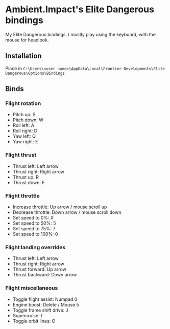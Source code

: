 # Ambient.Impact's Elite Dangerous bindings
My Elite Dangerous bindings. I mostly play using the keyboard, with the mouse for headlook.

## Installation
Place in ```C:\Users\<user name>\AppData\Local\Frontier Developments\Elite Dangerous\Options\Bindings```

## Binds
### Flight rotation
* Pitch up: S
* Pitch down: W
* Roll left: A
* Roll right: D
* Yaw left: Q
* Yaw right: E

### Flight thrust
* Thrust left: Left arrow
* Thrust right: Right arrow
* Thrust up: R
* Thrust down: F

### Flight throttle
* Increase throttle: Up arrow / mouse scroll up
* Decrease throttle: Down arrow / mouse scroll down
* Set speed to 0%: X
* Set speed to 50%: 5
* Set speed to 75%: 7
* Set speed to 100%: 0

### Flight landing overrides
* Thrust left: Left arrow
* Thrust right: Right arrow
* Thrust forward: Up arrow
* Thrust backward: Down arrow

### Flight miscellaneous
* Toggle flight assist: Numpad 0
* Engine boost: Delete / Mouse 5
* Toggle frame shift drive: J
* Supercruise: I
* Toggle orbit lines: O
